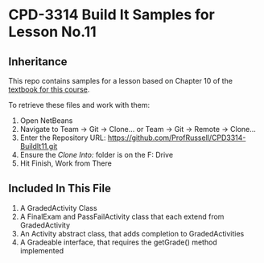 # CPD-3314 Build It Samples for Lesson No.11
## Inheritance

This repo contains samples for a lesson based on Chapter 10 of the [textbook for this course](http://www.pearsonhighered.com/educator/product/Starting-Out-with-Java-From-Control-Structures-through-Objects-5E/9780132855839.page).

To retrieve these files and work with them:

1. Open NetBeans
2. Navigate to Team -> Git -> Clone... or Team -> Git -> Remote -> Clone...
3. Enter the Repository URL: https://github.com/ProfRussell/CPD3314-BuildIt11.git
4. Ensure the *Clone Into:* folder is on the F: Drive
5. Hit Finish, Work from There

## Included In This File

1. A GradedActivity Class
2. A FinalExam and PassFailActivity class that each extend from GradedActivity
3. An Activity abstract class, that adds completion to GradedActivities
4. A Gradeable interface, that requires the getGrade() method implemented
